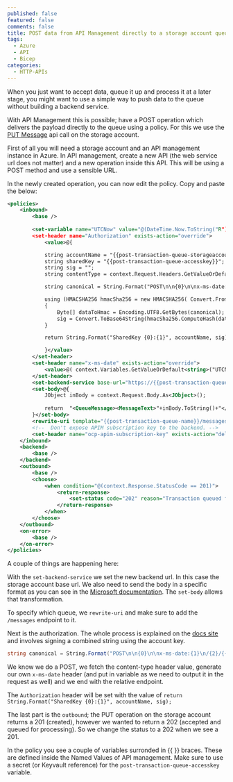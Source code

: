 ```yaml
---
published: false
featured: false
comments: false
title: POST data from API Management directly to a storage account queue
tags:
  - Azure
  - API
  - Bicep
categories:
  - HTTP-APIs
---
```

When you just want to accept data, queue it up and process it at a later stage, you might want to use a simple way to push data to the queue without building a backend service.

With API Management this is possible; have a POST operation which delivers the payload directly to the queue using a policy. For this we use the [PUT Message](https://docs.microsoft.com/en-us/rest/api/storageservices/put-message) api call on the storage account.

First of all you will need a storage account and an API management instance in Azure. In API management, create a new API (the web service url does not matter) and a new operation inside this API. This will be using a POST method and use a sensible URL.

In the newly created operation, you can now edit the policy. Copy and paste the below:

```xml
<policies>
    <inbound>
        <base />
      
        <set-variable name="UTCNow" value="@(DateTime.Now.ToString("R"))" />
        <set-header name="Authorization" exists-action="override">
            <value>@{

            string accountName = "{{post-transaction-queue-storageaccount}}";
            string sharedKey = "{{post-transaction-queue-accesskey}}";
            string sig = "";
            string contentType = context.Request.Headers.GetValueOrDefault("Content-Type");

            string canonical = String.Format("POST\n\n{0}\n\nx-ms-date:{1}\n/{2}/{{post-transaction-queue-name}}/messages", contentType, context.Variables.GetValueOrDefault<string>("UTCNow"), accountName );

            using (HMACSHA256 hmacSha256 = new HMACSHA256( Convert.FromBase64String(sharedKey) ))
            {
                Byte[] dataToHmac = Encoding.UTF8.GetBytes(canonical);
                sig = Convert.ToBase64String(hmacSha256.ComputeHash(dataToHmac));
            }

            return String.Format("SharedKey {0}:{1}", accountName, sig);

            }</value>
        </set-header>
        <set-header name="x-ms-date" exists-action="override">
            <value>@( context.Variables.GetValueOrDefault<string>("UTCNow") )</value>
        </set-header>
        <set-backend-service base-url="https://{{post-transaction-queue-storageaccount}}.queue.core.windows.net/" />
        <set-body>@{ 
            JObject inBody = context.Request.Body.As<JObject>(); 
            
            return  "<QueueMessage><MessageText>"+inBody.ToString()+"</MessageText></QueueMessage>"; 
        }</set-body>
        <rewrite-uri template="{{post-transaction-queue-name}}/messages" copy-unmatched-params="true" />
        <!--  Don't expose APIM subscription key to the backend. -->
        <set-header name="ocp-apim-subscription-key" exists-action="delete" />
    </inbound>
    <backend>
        <base />
    </backend>
    <outbound>
        <base />
        <choose>
            <when condition="@(context.Response.StatusCode == 201)">
                <return-response>
                    <set-status code="202" reason="Transaction queued for processing" />
                </return-response>
            </when>
        </choose>
    </outbound>
    <on-error>
        <base />
    </on-error>
</policies>
```

A couple of things are happening here:

With the `set-backend-service` we set the new backend url. In this case the storage account base url. We also need to send the body in a specific format as you can see in the [Microsoft documentation](https://docs.microsoft.com/en-us/rest/api/storageservices/put-message#request-body). The `set-body` allows that transformation.

To specify which queue, we `rewrite-uri` and make sure to add the `/messages` endpoint to it.

Next is the authorization. The whole process is explained on the [docs site](https://docs.microsoft.com/en-us/rest/api/storageservices/authorize-with-shared-key) and involves signing a combined string using the account key.

```csharp
string canonical = String.Format("POST\n\n{0}\n\nx-ms-date:{1}\n/{2}/{{post-transaction-queue-name}}/messages", contentType, context.Variables.GetValueOrDefault<string>("UTCNow"), accountName );
```

We know we do a POST, we fetch the content-type header value, generate our own `x-ms-date` header (and put in variable as we need to output it in the request as well) and we end with the relative endpoint.

The `Authorization` header will be set with the value of `return String.Format("SharedKey {0}:{1}", accountName, sig);`

The last part is the `outbound`; the PUT operation on the storage account returns a 201 (created), however we wanted to return a 202 (accepted and queued for processing). So we change the status to a 202 when we see a 201.

In the policy you see a couple of variables surronded in {{ }} braces. These are defined inside the Named Values of API management. Make sure to use a secret (or Keyvault reference) for the `post-transaction-queue-accesskey` variable.
